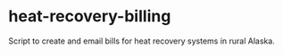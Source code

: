 # heat-recovery-billing
Script to create and email bills for heat recovery systems in rural Alaska.
